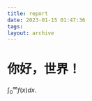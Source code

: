 ```yaml
---
title: report
date: 2023-01-15 01:47:36
tags:
layout: archive
---
```


# 你好，世界！

$\int_0^\infty f(x)dx.$
